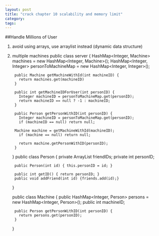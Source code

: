 ```yaml
---
layout: post
title: "crack chapter 10 scalability and memory limit"
category:
tags:
---
```

##Handle Millions of User
1.   avoid using arrays, use arraylist instead (dynamic data structure)
2.   multiple machines
        public class server {
          HashMap<Integer, Machine> machines = new HashMap<Integer, Machine>();
          HashMap<Integer, Integer> personToMachineMap = new HashMap<Integer, Integer>();

          public Machine getMachineWithId(int machineID) {
            return machines.get(machineID)
          }
          
          public int getMachineIDForUser(int personID) {
            Integer machineID = personToMachineMap.get(personID);
            return machineID == null ? -1 : machineID;
          }
          
          public Person getPersonWithID(int personID) {
            Integer machineID = personToMachineMap.get(personID);
            if (machineID == null) return null;
        
          Machine machine = getMachineWithId(machineID);
            if (machine == null) return null;

            return machine.getPersonWithID(personID);
          }
        }
        public class Person {
          private ArrayList<Integer> friendIDs;
          private int personID;
          
          public Person(int id) { this.personID = id; }
          
          public int getID() { return personID; }
          public void addFriend(int id) {friends.add(id);}
        }
        
        public class Machine {
          public HashMap<Integer, Person> persons = new HashMap<Integer, Person>();
          public int machineID;

          public Person getPersonWithID(int personID) {
            return persons.get(personID);
          }
        }

